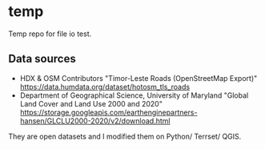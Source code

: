 # temp
Temp repo for file io test. 

## Data sources
- HDX & OSM Contributors "Timor-Leste Roads (OpenStreetMap Export)" https://data.humdata.org/dataset/hotosm_tls_roads
- Department of Geographical Science, University of Maryland "Global Land Cover and Land Use 2000 and 2020" https://storage.googleapis.com/earthenginepartners-hansen/GLCLU2000-2020/v2/download.html

They are open datasets and I modified them on Python/ Terrset/ QGIS.
